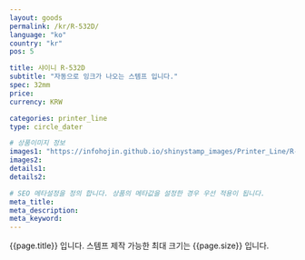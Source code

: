 ```yaml
---
layout: goods
permalink: /kr/R-532D/
language: "ko"
country: "kr"
pos: 5

title: 샤이니 R-532D
subtitle: "자동으로 잉크가 나오는 스템프 입니다."
spec: 32mm
price: 
currency: KRW

categories: printer_line
type: circle_dater

# 상품이미지 정보
images1: "https://infohojin.github.io/shinystamp_images/Printer_Line/R-532D/R-532D_1.jpg"
images2:
details1:
details2:    

# SEO 메타설정을 정의 합니다. 상품의 메타값을 설정한 경우 우선 적용이 됩니다.
meta_title: 
meta_description:
meta_keyword:
---
```


{{page.title}} 입니다. 스템프 제작 가능한 최대 크기는 {{page.size}} 입니다.